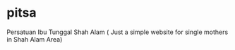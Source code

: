 # pitsa
Persatuan Ibu Tunggal Shah Alam ( Just a simple website for single mothers in Shah Alam Area)
